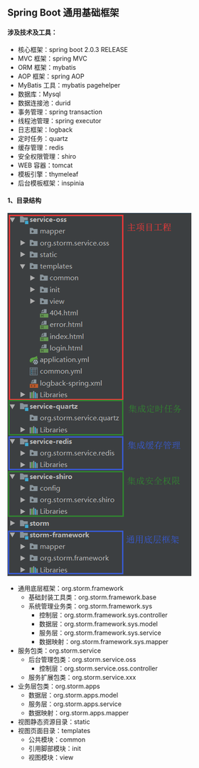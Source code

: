 ## Spring Boot 通用基础框架
#### 涉及技术及工具：
 - 核心框架：spring boot 2.0.3 RELEASE
 - MVC 框架：spring MVC
 - ORM 框架：mybatis
 - AOP 框架：spring AOP
 - MyBatis 工具：mybatis pagehelper
 - 数据库：Mysql
 - 数据连接池：durid
 - 事务管理：spring transaction
 - 线程池管理：spring executor
 - 日志框架：logback
 - 定时任务：quartz
 - 缓存管理：redis
 - 安全权限管理：shiro
 - WEB 容器：tomcat
 - 模板引擎：thymeleaf
 - 后台模板框架：inspinia
 
#### 1、目录结构
![](https://raw.githubusercontent.com/Iankidd/storm/master/img-folder/main_poject.png)
 - 通用底层框架：org.storm.framework
	* 基础封装工具类：org.storm.framework.base
	* 系统管理业务类：org.storm.framework.sys
		- 控制层：org.storm.framework.sys.controller
		- 数据层：org.storm.framework.sys.model
		- 服务层：org.storm.framework.sys.service
		- 数据映射：org.storm.framework.sys.mapper
 - 服务包类：org.storm.service
	* 后台管理包类：org.storm.service.oss
		- 控制层：org.storm.service.oss.controller
	* 服务扩展包类：org.storm.service.xxx
 - 业务层包类：org.storm.apps
	* 数据层：org.storm.apps.model
	* 服务层：org.storm.apps.service
	* 数据映射：org.storm.apps.mapper
 - 视图静态资源目录：static
 - 视图页面目录：templates
	* 公共模块：common
	* 引用脚部模块：init
	* 视图模块：view
